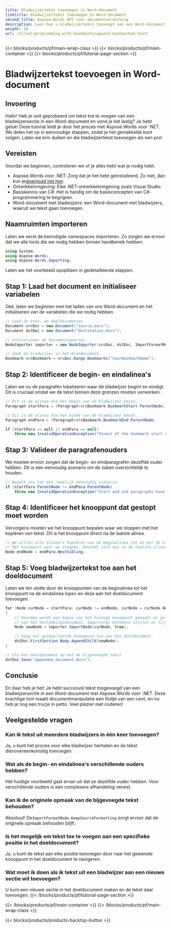 ```yaml
---
title: Bladwijzertekst toevoegen in Word-document
linktitle: Bladwijzertekst toevoegen in Word-document
second_title: Aspose.Words API voor documentverwerking
description: Leer hoe u bladwijzertekst toevoegt aan een Word-document met Aspose.Words voor .NET met deze stapsgewijze handleiding. Perfect voor ontwikkelaars.
weight: 10
url: /nl/net/programming-with-bookmarks/append-bookmarked-text/
---
```


{{< blocks/products/pf/main-wrap-class >}}
{{< blocks/products/pf/main-container >}}
{{< blocks/products/pf/tutorial-page-section >}}

# Bladwijzertekst toevoegen in Word-document

## Invoering

Hallo! Heb je ooit geprobeerd om tekst toe te voegen van een bladwijzersectie in een Word-document en vond je het lastig? Je hebt geluk! Deze tutorial leidt je door het proces met Aspose.Words voor .NET. We delen het op in eenvoudige stappen, zodat je het gemakkelijk kunt volgen. Laten we erin duiken en die bladwijzertekst toevoegen als een pro!

## Vereisten

Voordat we beginnen, controleren we of je alles hebt wat je nodig hebt:

-  Aspose.Words voor .NET: Zorg dat je het hebt geïnstalleerd. Zo niet, dan kun je[download het hier](https://releases.aspose.com/words/net/).
- Ontwikkelomgeving: Elke .NET-ontwikkelomgeving zoals Visual Studio.
- Basiskennis van C#: Het is handig om de basisconcepten van C#-programmering te begrijpen.
- Word-document met bladwijzers: een Word-document met bladwijzers, waaruit we tekst gaan toevoegen.

## Naamruimten importeren

Laten we eerst de benodigde namespaces importeren. Zo zorgen we ervoor dat we alle tools die we nodig hebben binnen handbereik hebben.

```csharp
using System;
using Aspose.Words;
using Aspose.Words.Importing;
```

Laten we het voorbeeld opsplitsen in gedetailleerde stappen.

## Stap 1: Laad het document en initialiseer variabelen

Oké, laten we beginnen met het laden van ons Word-document en het initialiseren van de variabelen die we nodig hebben.

```csharp
// Laad de bron- en doeldocumenten.
Document srcDoc = new Document("source.docx");
Document dstDoc = new Document("destination.docx");

// Initialiseer de documentimporter.
NodeImporter importer = new NodeImporter(srcDoc, dstDoc, ImportFormatMode.KeepSourceFormatting);

// Zoek de bladwijzer in het brondocument.
Bookmark srcBookmark = srcDoc.Range.Bookmarks["YourBookmarkName"];
```

## Stap 2: Identificeer de begin- en eindalinea's

Laten we nu de paragrafen lokaliseren waar de bladwijzer begint en eindigt. Dit is cruciaal omdat we de tekst binnen deze grenzen moeten verwerken.

```csharp
// Dit is de alinea die het begin van de bladwijzer bevat.
Paragraph startPara = (Paragraph)srcBookmark.BookmarkStart.ParentNode;

// Dit is de alinea die het einde van de bladwijzer bevat.
Paragraph endPara = (Paragraph)srcBookmark.BookmarkEnd.ParentNode;

if (startPara == null || endPara == null)
    throw new InvalidOperationException("Parent of the bookmark start or end is not a paragraph, cannot handle this scenario yet.");
```

## Stap 3: Valideer de paragrafenouders

We moeten ervoor zorgen dat de begin- en eindparagrafen dezelfde ouder hebben. Dit is een eenvoudig scenario om de zaken overzichtelijk te houden.

```csharp
// Beperk ons tot een redelijk eenvoudig scenario.
if (startPara.ParentNode != endPara.ParentNode)
    throw new InvalidOperationException("Start and end paragraphs have different parents, cannot handle this scenario yet.");
```

## Stap 4: Identificeer het knooppunt dat gestopt moet worden

Vervolgens moeten we het knooppunt bepalen waar we stoppen met het kopiëren van tekst. Dit is het knooppunt direct na de laatste alinea.

```csharp
// We willen alle alinea's kopiëren van de beginalinea tot en met de eindalinea,
// Het knooppunt waar we stoppen, bevindt zich dus ná de laatste alinea.
Node endNode = endPara.NextSibling;
```

## Stap 5: Voeg bladwijzertekst toe aan het doeldocument

Laten we ten slotte door de knooppunten van de beginalinea tot het knooppunt na de eindalinea lopen en deze aan het doeldocument toevoegen.

```csharp
for (Node curNode = startPara; curNode != endNode; curNode = curNode.NextSibling)
{
    // Hiermee wordt een kopie van het huidige knooppunt gemaakt en geïmporteerd (geldig gemaakt) in de context
    // van het bestemmingsdocument. Importeren betekent stijlen en lijst-ID's correct aanpassen.
    Node newNode = importer.ImportNode(curNode, true);

    // Voeg het geïmporteerde knooppunt toe aan het doeldocument.
    dstDoc.FirstSection.Body.AppendChild(newNode);
}

// Sla het doeldocument op met de bijgevoegde tekst.
dstDoc.Save("appended_document.docx");
```

## Conclusie

En daar heb je het! Je hebt succesvol tekst toegevoegd van een bladwijzersectie in een Word-document met Aspose.Words voor .NET. Deze krachtige tool maakt documentmanipulatie een fluitje van een cent, en nu heb je nog een trucje in petto. Veel plezier met coderen!

## Veelgestelde vragen

### Kan ik tekst uit meerdere bladwijzers in één keer toevoegen?
Ja, u kunt het proces voor elke bladwijzer herhalen en de tekst dienovereenkomstig toevoegen.

### Wat als de begin- en eindalinea's verschillende ouders hebben?
Het huidige voorbeeld gaat ervan uit dat ze dezelfde ouder hebben. Voor verschillende ouders is een complexere afhandeling vereist.

### Kan ik de originele opmaak van de bijgevoegde tekst behouden?
 Absoluut! De`ImportFormatMode.KeepSourceFormatting` zorgt ervoor dat de originele opmaak behouden blijft.

### Is het mogelijk om tekst toe te voegen aan een specifieke positie in het doeldocument?
Ja, u kunt de tekst aan elke positie toevoegen door naar het gewenste knooppunt in het doeldocument te navigeren.

### Wat moet ik doen als ik tekst uit een bladwijzer aan een nieuwe sectie wil toevoegen?
U kunt een nieuwe sectie in het doeldocument maken en de tekst daar toevoegen.
{{< /blocks/products/pf/tutorial-page-section >}}

{{< /blocks/products/pf/main-container >}}
{{< /blocks/products/pf/main-wrap-class >}}

{{< blocks/products/products-backtop-button >}}
